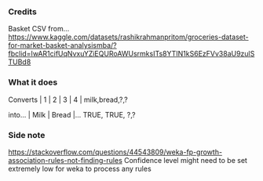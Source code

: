 ### Credits

Basket CSV from...
https://www.kaggle.com/datasets/rashikrahmanpritom/groceries-dataset-for-market-basket-analysismba/?fbclid=IwAR1cifUqNvxuYZiEQURoAWUsrmksITs8YTIN1kS6EzFVv38aU9zulSTUBd8

### What it does

Converts
| 1 | 2 | 3 | 4 |
milk,bread,?,?

into...
| Milk | Bread |...
TRUE, TRUE, ?,?

### Side note

https://stackoverflow.com/questions/44543809/weka-fp-growth-association-rules-not-finding-rules
Confidence level might need to be set extremely low for weka to process any rules
